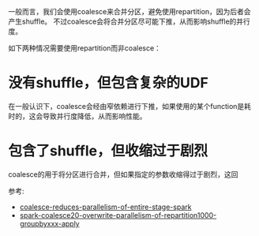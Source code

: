 一般而言，我们会使用coalesce来合并分区，避免使用repartition，因为后者会产生shuffle。
不过coalesce会将合并分区尽可能下推，从而影响shuffle的并行度。

如下两种情况需要使用repartition而非coalesce：

# 没有shuffle，但包含复杂的UDF
在一般认识下，coalesce会经由窄依赖进行下推，如果使用的某个function是耗时的，这会导致并行度降低，从而影响性能。

# 包含了shuffle，但收缩过于剧烈
coalesce的用于将分区进行合并，但如果指定的参数收缩得过于剧烈，这回



参考:
- [coalesce-reduces-parallelism-of-entire-stage-spark](https://stackoverflow.com/questions/44494656/coalesce-reduces-parallelism-of-entire-stage-spark)
- [spark-coalesce20-overwrite-parallelism-of-repartition1000-groupbyxxx-apply](https://stackoverflow.com/questions/57952905/spark-coalesce20-overwrite-parallelism-of-repartition1000-groupbyxxx-apply)